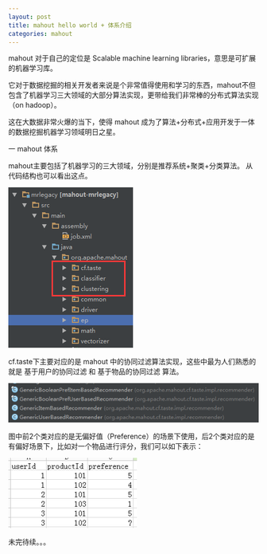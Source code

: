```yaml
---
layout: post
title: mahout hello world + 体系介绍
categories: mahout
---
```


mahout 对于自己的定位是 Scalable machine learning libraries，意思是可扩展的机器学习库。

它对于数据挖掘的相关开发者来说是个非常值得使用和学习的东西，mahout不但包含了机器学习三大领域的大部分算法实现，更带给我们非常棒的分布式算法实现（on hadoop）。


这在大数据非常火爆的当下，使得 mahout 成为了算法+分布式+应用开发于一体的数据挖掘机器学习领域明日之星。

一 mahout 体系

mahout主要包括了机器学习的三大领域，分别是推荐系统+聚类+分类算法。
从代码结构也可以看出这点。

![123](/asserts/imgs/mahout/m-2-1.png)

cf.taste下主要对应的是 mahout 中的协同过滤算法实现，这些中最为人们熟悉的就是 基于用户的协同过滤 和 基于物品的协同过滤 算法。

![123](/asserts/imgs/mahout/m-2-2.png)

图中前2个类对应的是无偏好值（Preference）的场景下使用，后2个类对应的是有偏好场景下，比如对一个物品进行评分，我们可以如下表示：

![123](/asserts/imgs/mahout/m-2-3.png)


未完待续。。。
